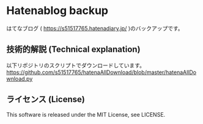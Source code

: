 # Hatenablog backup
はてなブログ ( https://s51517765.hatenadiary.jp/ )のバックアップです。

## 技術的解説 (Technical explanation)

以下リポジトリのスクリプトでダウンロードしています。
https://github.com/s51517765/hatenaAllDownload/blob/master/hatenaAllDownload.py

## ライセンス (License)

This software is released under the MIT License, see LICENSE.
